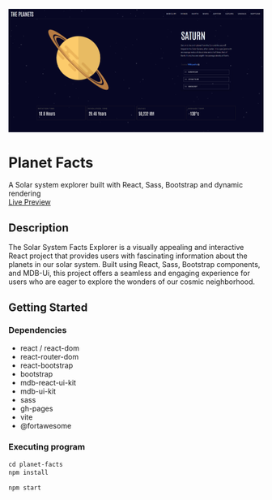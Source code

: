 ![Planets](./public/assets/planets.PNG)
# Planet Facts

A Solar system explorer built with React, Sass, Bootstrap and dynamic rendering
<br />
[Live Preview](https://nickmagidson.github.io/planet-facts/)

## Description

The Solar System Facts Explorer is a visually appealing and interactive React project that provides users with fascinating information about the planets in our solar system. Built using React, Sass, Bootstrap components, and MDB-Ui, this project offers a seamless and engaging experience for users who are eager to explore the wonders of our cosmic neighborhood.

## Getting Started

### Dependencies

* react / react-dom
* react-router-dom
* react-bootstrap
* bootstrap
* mdb-react-ui-kit
* mdb-ui-kit
* sass
* gh-pages
* vite
* @fortawesome


### Executing program
```
cd planet-facts
npm install
```

```
npm start
```